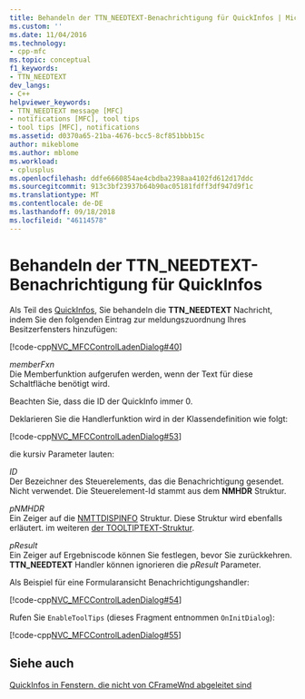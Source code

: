 ```yaml
---
title: Behandeln der TTN_NEEDTEXT-Benachrichtigung für QuickInfos | Microsoft-Dokumentation
ms.custom: ''
ms.date: 11/04/2016
ms.technology:
- cpp-mfc
ms.topic: conceptual
f1_keywords:
- TTN_NEEDTEXT
dev_langs:
- C++
helpviewer_keywords:
- TTN_NEEDTEXT message [MFC]
- notifications [MFC], tool tips
- tool tips [MFC], notifications
ms.assetid: d0370a65-21ba-4676-bcc5-8cf851bbb15c
author: mikeblome
ms.author: mblome
ms.workload:
- cplusplus
ms.openlocfilehash: ddfe6660854ae4cbdba2398aa4102fd612d17ddc
ms.sourcegitcommit: 913c3bf23937b64b90ac05181fdff3df947d9f1c
ms.translationtype: MT
ms.contentlocale: de-DE
ms.lasthandoff: 09/18/2018
ms.locfileid: "46114578"
---
```

# <a name="handling-ttnneedtext-notification-for-tool-tips"></a>Behandeln der TTN_NEEDTEXT-Benachrichtigung für QuickInfos
Als Teil des [QuickInfos](../mfc/enabling-tool-tips.md), Sie behandeln die **TTN_NEEDTEXT** Nachricht, indem Sie den folgenden Eintrag zur meldungszuordnung Ihres Besitzerfensters hinzufügen:  
  
 [!code-cpp[NVC_MFCControlLadenDialog#40](../mfc/codesnippet/cpp/handling-ttn-needtext-notification-for-tool-tips_1.cpp)]  
  
*memberFxn*<br/>
Die Memberfunktion aufgerufen werden, wenn der Text für diese Schaltfläche benötigt wird.  
  
 Beachten Sie, dass die ID der QuickInfo immer 0.  
  
 Deklarieren Sie die Handlerfunktion wird in der Klassendefinition wie folgt:  
  
 [!code-cpp[NVC_MFCControlLadenDialog#53](../mfc/codesnippet/cpp/handling-ttn-needtext-notification-for-tool-tips_2.h)]  
  
 die kursiv Parameter lauten:  
  
*ID*<br/>
Der Bezeichner des Steuerelements, das die Benachrichtigung gesendet. Nicht verwendet. Die Steuerelement-Id stammt aus dem **NMHDR** Struktur.  
  
*pNMHDR*<br/>
Ein Zeiger auf die [NMTTDISPINFO](/windows/desktop/api/commctrl/ns-commctrl-tagnmttdispinfoa) Struktur. Diese Struktur wird ebenfalls erläutert. im weiteren [der TOOLTIPTEXT-Struktur](../mfc/tooltiptext-structure.md).  
  
*pResult*<br/>
Ein Zeiger auf Ergebniscode können Sie festlegen, bevor Sie zurückkehren. **TTN_NEEDTEXT** Handler können ignorieren die *pResult* Parameter.  
  
 Als Beispiel für eine Formularansicht Benachrichtigungshandler:  
  
 [!code-cpp[NVC_MFCControlLadenDialog#54](../mfc/codesnippet/cpp/handling-ttn-needtext-notification-for-tool-tips_3.cpp)]  
  
 Rufen Sie `EnableToolTips` (dieses Fragment entnommen `OnInitDialog`):  
  
 [!code-cpp[NVC_MFCControlLadenDialog#55](../mfc/codesnippet/cpp/handling-ttn-needtext-notification-for-tool-tips_4.cpp)]  
  
## <a name="see-also"></a>Siehe auch  
 [QuickInfos in Fenstern, die nicht von CFrameWnd abgeleitet sind](../mfc/tool-tips-in-windows-not-derived-from-cframewnd.md)

